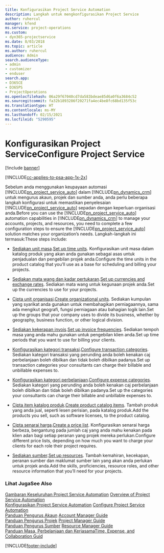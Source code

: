 ```yaml
---
title: Konfigurasikan Project Service Automation
description: Langkah untuk mengkonfigurasikan Project Service
author: ruhercul
manager: kfend
ms.service: project-operations
ms.custom:
- dyn365-projectservice
ms.date: 8/03/2018
ms.topic: article
ms.author: ruhercul
audience: Admin
search.audienceType:
- admin
- customizer
- enduser
search.app:
- D365CE
- D365PS
- ProjectOperations
ms.openlocfilehash: 06a29f67040cd7da583bdeae85d6a0f6a3684c52
ms.sourcegitcommit: fa32b1893286f20271fa4ec4be8fc68bd135f53c
ms.translationtype: HT
ms.contentlocale: ms-MY
ms.lasthandoff: 02/15/2021
ms.locfileid: "5290595"
---
```

# <a name="configure-project-service"></a><span data-ttu-id="79bec-103">Konfigurasikan Project Service</span><span class="sxs-lookup"><span data-stu-id="79bec-103">Configure Project Service</span></span>

[!include [banner](../includes/psa-now-project-operations.md)]

[!INCLUDE[cc-applies-to-psa-app-1x-2x](../includes/cc-applies-to-psa-app-1x-2x.md)]

<span data-ttu-id="79bec-104">Sebelum anda menggunakan keupayaan automasi [!INCLUDE[pn_project_service_auto](../includes/pn-project-service-auto.md)] dalam [!INCLUDE[pn_dynamics_crm](../includes/pn-dynamics-crm.md)] untuk mengurus akaun, projek dan sumber anda, anda perlu beberapa langkah konfigurasi untuk memastikan penyelesaian [!INCLUDE[pn_project_service_auto](../includes/pn-project-service-auto.md)] sepadan dengan keperluan organisasi anda.</span><span class="sxs-lookup"><span data-stu-id="79bec-104">Before you can use the [!INCLUDE[pn_project_service_auto](../includes/pn-project-service-auto.md)] automation capabilities in [!INCLUDE[pn_dynamics_crm](../includes/pn-dynamics-crm.md)] to manage your accounts, projects, and resources, you need to complete a few configuration steps to ensure the [!INCLUDE[pn_project_service_auto](../includes/pn-project-service-auto.md)] solution matches your organization’s needs.</span></span> <span data-ttu-id="79bec-105">Langkah-langkah ini termasuk:</span><span class="sxs-lookup"><span data-stu-id="79bec-105">These steps include:</span></span>  
  
-   <span data-ttu-id="79bec-106">[Sediakan unit masa](../psa/set-up-time-units.md).</span><span class="sxs-lookup"><span data-stu-id="79bec-106">[Set up time units](../psa/set-up-time-units.md).</span></span> <span data-ttu-id="79bec-107">Konfigurasikan unit masa dalam katalog produk yang akan anda gunakan sebagai asas untuk penjadualan dan pengebilan projek anda.</span><span class="sxs-lookup"><span data-stu-id="79bec-107">Configure the time units in the product catalog that you’ll use as a base for scheduling and billing your projects.</span></span>  
  
-   <span data-ttu-id="79bec-108">[Sediakan mata wang dan kadar pertukaran](../psa/set-up-currencies-exchange-rates.md).</span><span class="sxs-lookup"><span data-stu-id="79bec-108">[Set up currencies and exchange rates](../psa/set-up-currencies-exchange-rates.md).</span></span> <span data-ttu-id="79bec-109">Sediakan mata wang untuk kegunaan projek anda.</span><span class="sxs-lookup"><span data-stu-id="79bec-109">Set up the currencies to use for your projects.</span></span>  
  
-   <span data-ttu-id="79bec-110">[Cipta unit organisasi](../psa/create-organizational-units.md).</span><span class="sxs-lookup"><span data-stu-id="79bec-110">[Create organizational units](../psa/create-organizational-units.md).</span></span> <span data-ttu-id="79bec-111">Sediakan kumpulan yang syarikat anda gunakan untuk membahagikan perniagaannya, sama ada mengikut geografi, fungsi perniagaan atau bahagian logik lain.</span><span class="sxs-lookup"><span data-stu-id="79bec-111">Set up the groups that your company uses to divide its business, whether by geography, business function, or other logical division.</span></span>  
  
-   <span data-ttu-id="79bec-112">[Sediakan kekerapan invois](../psa/set-up-invoice-frequencies.md).</span><span class="sxs-lookup"><span data-stu-id="79bec-112">[Set up invoice frequencies](../psa/set-up-invoice-frequencies.md).</span></span> <span data-ttu-id="79bec-113">Sediakan tempoh masa yang anda mahu gunakan untuk pengebilan klien anda.</span><span class="sxs-lookup"><span data-stu-id="79bec-113">Set up time periods that you want to use for billing your clients.</span></span>  
  
-   <span data-ttu-id="79bec-114">[Konfigurasikan kategori transaksi](../psa/configure-transaction-categories.md).</span><span class="sxs-lookup"><span data-stu-id="79bec-114">[Configure transaction categories](../psa/configure-transaction-categories.md).</span></span> <span data-ttu-id="79bec-115">Sediakan kategori transaksi yang perunding anda boleh kenakan caj perbelanjaan boleh dibilkan dan tidak boleh dibilkan padanya.</span><span class="sxs-lookup"><span data-stu-id="79bec-115">Set up transaction categories your consultants can charge their billable and unbillable expenses to.</span></span>  
  
-   <span data-ttu-id="79bec-116">[Konfigurasikan kategori perbelanjaan](../psa/configure-expense-categories.md).</span><span class="sxs-lookup"><span data-stu-id="79bec-116">[Configure expense categories](../psa/configure-expense-categories.md).</span></span> <span data-ttu-id="79bec-117">Sediakan kategori yang perunding anda boleh kenakan caj perbelanjaan boleh dibilkan dan tidak boleh dibilkan padanya.</span><span class="sxs-lookup"><span data-stu-id="79bec-117">Set up the categories your consultants can charge their billable and unbillable expenses to.</span></span>  
  
-   <span data-ttu-id="79bec-118">[Cipta item katalog produk](../psa/create-product-catalog-items.md).</span><span class="sxs-lookup"><span data-stu-id="79bec-118">[Create product catalog items](../psa/create-product-catalog-items.md).</span></span> <span data-ttu-id="79bec-119">Tambah produk yang anda jual, seperti lesen perisian, pada katalog produk.</span><span class="sxs-lookup"><span data-stu-id="79bec-119">Add the products you sell, such as software licenses, to the product catalog.</span></span>  
  
-   <span data-ttu-id="79bec-120">[Cipta senarai harga](../psa/create-price-list.md).</span><span class="sxs-lookup"><span data-stu-id="79bec-120">[Create a price list](../psa/create-price-list.md).</span></span> <span data-ttu-id="79bec-121">Konfigurasikan senarai harga berbeza, bergantung pada jumlah caj yang anda mahu kenakan pada klien adan bagi setiap peranan yang projek mereka perlukan.</span><span class="sxs-lookup"><span data-stu-id="79bec-121">Configure different price lists, depending on how much you want to charge your clients for each role their project requires.</span></span>  
  
-   <span data-ttu-id="79bec-122">[Sediakan sumber](../psa/set-up-resources.md).</span><span class="sxs-lookup"><span data-stu-id="79bec-122">[Set up resources](../psa/set-up-resources.md).</span></span> <span data-ttu-id="79bec-123">Tambah kemahiran, kecekapan, peranan sumber dan maklumat sumber lain yang akan anda perlukan untuk projek anda.</span><span class="sxs-lookup"><span data-stu-id="79bec-123">Add the skills, proficiencies, resource roles, and other resource information that you’ll need for your projects.</span></span>  
  
### <a name="see-also"></a><span data-ttu-id="79bec-124">Lihat Juga</span><span class="sxs-lookup"><span data-stu-id="79bec-124">See Also</span></span>  
 <span data-ttu-id="79bec-125">[Gambaran Keseluruhan Project Service Automation](../psa/overview.md) </span><span class="sxs-lookup"><span data-stu-id="79bec-125">[Overview of Project Service Automation](../psa/overview.md) </span></span>  
 <span data-ttu-id="79bec-126">[Konfigurasikan Project Service Automation](../psa/configure.md) </span><span class="sxs-lookup"><span data-stu-id="79bec-126">[Configure Project Service Automation](../psa/configure.md) </span></span>  
 <span data-ttu-id="79bec-127">[Panduan Pengurus Akaun](../psa/account-manager-guide.md) </span><span class="sxs-lookup"><span data-stu-id="79bec-127">[Account Manager Guide](../psa/account-manager-guide.md) </span></span>  
 <span data-ttu-id="79bec-128">[Panduan Pengurus Projek](../psa/project-manager-guide.md) </span><span class="sxs-lookup"><span data-stu-id="79bec-128">[Project Manager Guide](../psa/project-manager-guide.md) </span></span>  
 <span data-ttu-id="79bec-129">[Panduan Pengurus Sumber](../psa/resource-manager-guide.md) </span><span class="sxs-lookup"><span data-stu-id="79bec-129">[Resource Manager Guide](../psa/resource-manager-guide.md) </span></span>  
 [<span data-ttu-id="79bec-130">Panduan Masa, Perbelanjaan dan Kerjasama</span><span class="sxs-lookup"><span data-stu-id="79bec-130">Time, Expense, and Collaboration Guid</span></span>](../psa/time-expense-collaboration-guide.md)


[!INCLUDE[footer-include](../includes/footer-banner.md)]